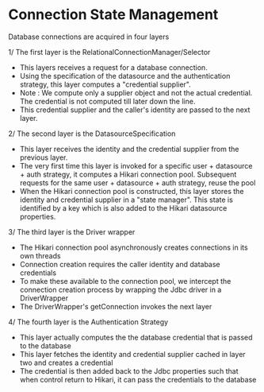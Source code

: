 # Connection State Management

Database connections are acquired in four layers

1/ The first layer is the RelationalConnectionManager/Selector

- This layers receives a request for a database connection.
- Using the specification of the datasource and the authentication strategy, this layer computes a "credential supplier".
- Note : We compute only a supplier object and not the actual credential. The credential is not computed till later down the line.
- This credential supplier and the caller's identity are passed to the next layer.

2/ The second layer is the DatasourceSpecification 

- This layer receives the identity and the credential supplier from the previous layer.
- The very first time this layer is invoked for a specific user + datasource + auth strategy, it computes a Hikari connection pool. Subsequent requests for the same user + datasource + auth strategy, reuse the pool 
- When the Hikari connection pool is constructed, this layer stores the identity and credential supplier in a "state manager". This state is identified by a key which is also added to the Hikari datasource properties.

3/ The third layer is the Driver wrapper 

- The Hikari connection pool asynchronously creates connections in its own threads
- Connection creation requires the caller identity and database credentials 
- To make these available to the connection pool, we intercept the connection creation process by wrapping the Jdbc driver in a DriverWrapper 
- The DriverWrapper's getConnection invokes the next layer 

4/ The fourth layer is the Authentication Strategy 

- This layer actually computes the the database credential that is passed to the database
- This layer fetches the identity and credential supplier cached in layer two and creates a credential 
- The credential is then added back to the Jdbc properties such that when control return to Hikari, it can pass the credentials to the database  